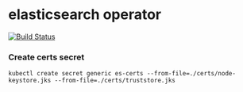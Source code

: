 # elasticsearch operator

[![Build Status](https://travis-ci.org/upmc-enterprises/elasticsearch-operator.svg?branch=master)](https://travis-ci.org/upmc-enterprises/elasticsearch-operator)

### Create certs secret

```
kubectl create secret generic es-certs --from-file=./certs/node-keystore.jks --from-file=./certs/truststore.jks
```

